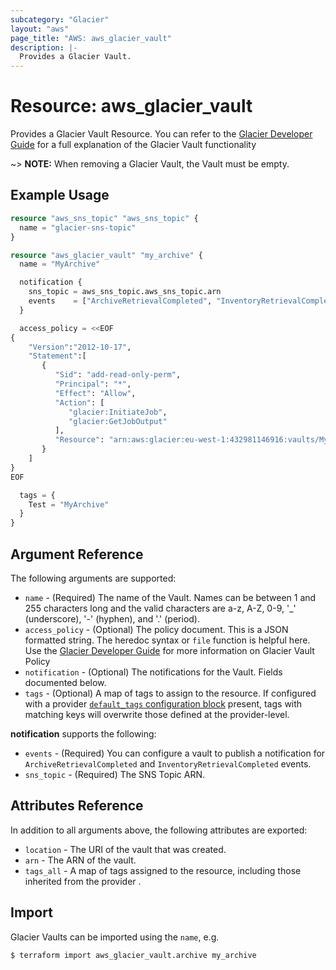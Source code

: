 ```yaml
---
subcategory: "Glacier"
layout: "aws"
page_title: "AWS: aws_glacier_vault"
description: |-
  Provides a Glacier Vault.
---
```


# Resource: aws_glacier_vault

Provides a Glacier Vault Resource. You can refer to the [Glacier Developer Guide](https://docs.aws.amazon.com/amazonglacier/latest/dev/working-with-vaults.html) for a full explanation of the Glacier Vault functionality

~> **NOTE:** When removing a Glacier Vault, the Vault must be empty.

## Example Usage

```terraform
resource "aws_sns_topic" "aws_sns_topic" {
  name = "glacier-sns-topic"
}

resource "aws_glacier_vault" "my_archive" {
  name = "MyArchive"

  notification {
    sns_topic = aws_sns_topic.aws_sns_topic.arn
    events    = ["ArchiveRetrievalCompleted", "InventoryRetrievalCompleted"]
  }

  access_policy = <<EOF
{
    "Version":"2012-10-17",
    "Statement":[
       {
          "Sid": "add-read-only-perm",
          "Principal": "*",
          "Effect": "Allow",
          "Action": [
             "glacier:InitiateJob",
             "glacier:GetJobOutput"
          ],
          "Resource": "arn:aws:glacier:eu-west-1:432981146916:vaults/MyArchive"
       }
    ]
}
EOF

  tags = {
    Test = "MyArchive"
  }
}
```

## Argument Reference

The following arguments are supported:

* `name` - (Required) The name of the Vault. Names can be between 1 and 255 characters long and the valid characters are a-z, A-Z, 0-9, '_' (underscore), '-' (hyphen), and '.' (period).
* `access_policy` - (Optional) The policy document. This is a JSON formatted string.
  The heredoc syntax or `file` function is helpful here. Use the [Glacier Developer Guide](https://docs.aws.amazon.com/amazonglacier/latest/dev/vault-access-policy.html) for more information on Glacier Vault Policy
* `notification` - (Optional) The notifications for the Vault. Fields documented below.
* `tags` - (Optional) A map of tags to assign to the resource. If configured with a provider [`default_tags` configuration block](/docs/providers/aws/index.html#default_tags-configuration-block) present, tags with matching keys will overwrite those defined at the provider-level.

**notification** supports the following:

* `events` - (Required) You can configure a vault to publish a notification for `ArchiveRetrievalCompleted` and `InventoryRetrievalCompleted` events.
* `sns_topic` - (Required) The SNS Topic ARN.

## Attributes Reference

In addition to all arguments above, the following attributes are exported:

* `location` - The URI of the vault that was created.
* `arn` - The ARN of the vault.
* `tags_all` - A map of tags assigned to the resource, including those inherited from the provider .

## Import

Glacier Vaults can be imported using the `name`, e.g.

```
$ terraform import aws_glacier_vault.archive my_archive
```
